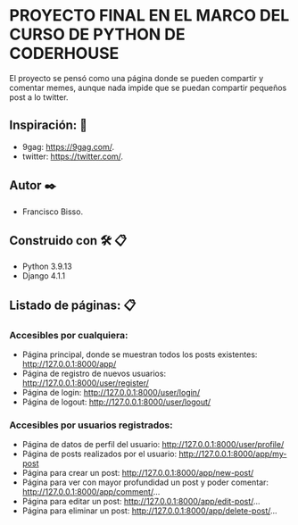 # PROYECTO FINAL EN EL MARCO DEL CURSO DE PYTHON DE CODERHOUSE

El proyecto se pensó como una página donde se pueden compartir y comentar memes, aunque nada impide que se puedan compartir pequeños post a lo twitter.

## Inspiración: 🚀

-   9gag: https://9gag.com/.
-   twitter: https://twitter.com/.

## Autor ✒️

-   Francisco Bisso.

## Construido con 🛠️ 📋

-   Python 3.9.13
-   Django 4.1.1

## Listado de páginas: 📋

### Accesibles por cualquiera:

-   Página principal, donde se muestran todos los posts existentes: http://127.0.0.1:8000/app/
-   Página de registro de nuevos usuarios: http://127.0.0.1:8000/user/register/
-   Página de login: http://127.0.0.1:8000/user/login/
-   Página de logout: http://127.0.0.1:8000/user/logout/

### Accesibles por usuarios registrados:

-   Página de datos de perfil del usuario: http://127.0.0.1:8000/user/profile/
-   Página de posts realizados por el usuario: http://127.0.0.1:8000/app/my-post
-   Página para crear un post: http://127.0.0.1:8000/app/new-post/
-   Página para ver con mayor profundidad un post y poder comentar: http://127.0.0.1:8000/app/comment/...
-   Página para editar un post: http://127.0.0.1:8000/app/edit-post/...
-   Página para eliminar un post: http://127.0.0.1:8000/app/delete-post/...
